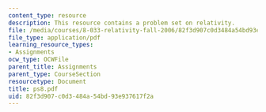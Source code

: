 ```yaml
---
content_type: resource
description: This resource contains a problem set on relativity.
file: /media/courses/8-033-relativity-fall-2006/82f3d907c0d3484a54bd93e937617f2a_ps8.pdf
file_type: application/pdf
learning_resource_types:
- Assignments
ocw_type: OCWFile
parent_title: Assignments
parent_type: CourseSection
resourcetype: Document
title: ps8.pdf
uid: 82f3d907-c0d3-484a-54bd-93e937617f2a
---
```

